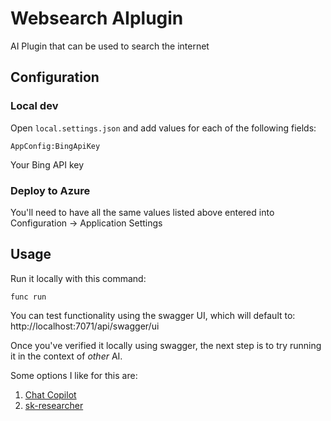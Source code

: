 # Websearch AIplugin
AI Plugin that can be used to search the internet

## Configuration

### Local dev
Open ```local.settings.json``` and add values for each of the following fields:

```AppConfig:BingApiKey```

Your Bing API key

### Deploy to Azure
You'll need to have all the same values listed above entered into Configuration -> Application Settings

## Usage
Run it locally with this command:

```func run```

You can test functionality using the swagger UI, which will default to: http://localhost:7071/api/swagger/ui

Once you've verified it locally using swagger, the next step is to try running it in the context of _other_ AI.

Some options I like for this are:

1. [Chat Copilot](https://github.com/microsoft/chat-copilot)
2. [sk-researcher](https://github.com/craigomatic/sk-researcher)
